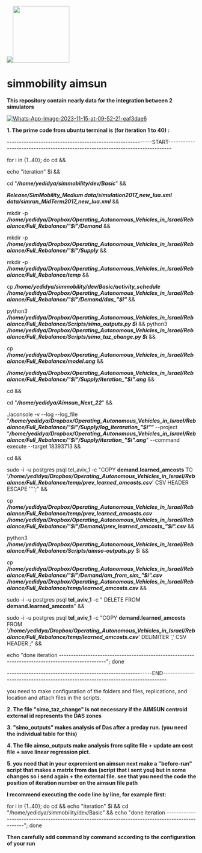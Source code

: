 
<img src="[https://ik.imagekit.io/ikmedia/women-dress-2.jpg](https://imgbb.com/"><img src="https://i.ibb.co/hZLYjgc/2.png)" 
     width="150" 
     height="150" />
     
# simmobility aimsun 


**This repository contain nearly data for the integration between 2 simulators**


<a href="https://ibb.co/vC5b8b9"><img src="https://i.ibb.co/mrsm7mp/Whats-App-Image-2023-11-15-at-09-52-21-eaf3dae6.jpg" alt="Whats-App-Image-2023-11-15-at-09-52-21-eaf3dae6" border="0"></a>


**1. The prime code from ubuntu terminal is (for iteration 1 to 40)  :**

------------------------------------------------------------START-------------------------------------------------------------------------------


for i in {1..40}; do cd  &&  

echo "iteration" $i  &&

cd "***/home/yedidya/simmobility/dev/Basic***" &&

***Release/SimMobility_Medium data/simulation2017_new_lua.xml data/simrun_MidTerm2017_new_lua.xml*** &&

mkdir -p ***/home/yedidya/Dropbox/Operating_Autonomous_Vehicles_in_Israel/Rebalance/Full_Rebalance/"$i"/Demand*** &&

mkdir -p ***/home/yedidya/Dropbox/Operating_Autonomous_Vehicles_in_Israel/Rebalance/Full_Rebalance/"$i"/Supply*** &&

mkdir -p ***/home/yedidya/Dropbox/Operating_Autonomous_Vehicles_in_Israel/Rebalance/Full_Rebalance/temp*** &&

cp ***/home/yedidya/simmobility/dev/Basic/activity_schedule /home/yedidya/Dropbox/Operating_Autonomous_Vehicles_in_Israel/Rebalance/Full_Rebalance/"$i"/Demand/das_"$i"*** &&

python3 ***/home/yedidya/Dropbox/Operating_Autonomous_Vehicles_in_Israel/Rebalance/Full_Rebalance/Scripts/simo_outputs.py $i*** &&
python3 ***/home/yedidya/Dropbox/Operating_Autonomous_Vehicles_in_Israel/Rebalance/Full_Rebalance/Scripts/simo_taz_change.py $i*** &&

cp ***/home/yedidya/Dropbox/Operating_Autonomous_Vehicles_in_Israel/Rebalance/Full_Rebalance/model.ang*** && 

***/home/yedidya/Dropbox/Operating_Autonomous_Vehicles_in_Israel/Rebalance/Full_Rebalance/"$i"/Supply/iteration_"$i".ang*** &&

cd &&

cd "***/home/yedidya/Aimsun_Next_22***" &&

./aconsole -v --log --log_file "***/home/yedidya/Dropbox/Operating_Autonomous_Vehicles_in_Israel/Rebalance/Full_Rebalance/"$i"/Supply/log_iteraration_"$i""*** --project "***/home/yedidya/Dropbox/Operating_Autonomous_Vehicles_in_Israel/Rebalance/Full_Rebalance/"$i"/Supply/iteration_"$i".ang***" --command execute --target 18393713 &&

cd &&

sudo -i -u postgres psql tel_aviv_1 -c "COPY **demand.learned_amcosts** TO '***/home/yedidya/Dropbox/Operating_Autonomous_Vehicles_in_Israel/Rebalance/Full_Rebalance/temp/prev_learned_amcosts.csv***' CSV HEADER ESCAPE '''';" &&

cp ***/home/yedidya/Dropbox/Operating_Autonomous_Vehicles_in_Israel/Rebalance/Full_Rebalance/temp/prev_learned_amcosts.csv*** ***/home/yedidya/Dropbox/Operating_Autonomous_Vehicles_in_Israel/Rebalance/Full_Rebalance/"$i"/Demand/prev_learned_amcosts_"$i".csv*** &&

python3 ***/home/yedidya/Dropbox/Operating_Autonomous_Vehicles_in_Israel/Rebalance/Full_Rebalance/Scripts/aimso-outputs.py*** $i &&

cp ***/home/yedidya/Dropbox/Operating_Autonomous_Vehicles_in_Israel/Rebalance/Full_Rebalance/"$i"/Demand/am_from_sim_"$i".csv*** ***/home/yedidya/Dropbox/Operating_Autonomous_Vehicles_in_Israel/Rebalance/Full_Rebalance/temp/learned_amcosts.csv*** &&

  sudo -i -u postgres psql **tel_aviv_1** -c " DELETE FROM **demand.learned_amcosts**" &&
  
  sudo -i -u postgres psql **tel_aviv_1** -c "COPY **demand.learned_amcosts** FROM '***/home/yedidya/Dropbox/Operating_Autonomous_Vehicles_in_Israel/Rebalance/Full_Rebalance/temp/learned_amcosts.csv***' DELIMITER ',' CSV HEADER ;" &&
  
  echo "done iteration -------------------------------------------------------------------------------------------------"; done

------------------------------------------------------------END-------------------------------------------------------------------------------

you need to make configuration of the folders and files, replications, and location and attach files in the scripts.
 
**2. The file "simo_taz_change" is not necessary if the AIMSUN centroid external id represents the DAS zones**

**3. "simo_outputs" makes analysis of Das after a preday run. (you need the individual table for this)**

**4. The file aimso_outputs make analysis from sqlite file + update am cost file + save linear regression  pict.**

**5. you need that in your expremient  on aimsun next make a "before-run" script that makes a matrix from das (script that i sent you) but in some changes so i send again + the external file. see that you need the code the position of iteration number on the aimsun file path**


**I recommend executing the code line by line, for example first:**

for i in {1..40}; do cd  &&  echo "iteration" $i  &&
  cd "/home/yedidya/simmobility/dev/Basic" &&
  echo "done iteration -------------------------------------------------------------------------------------------------"; done

**Then carefully add command by  command   according to the configuration of your run**

